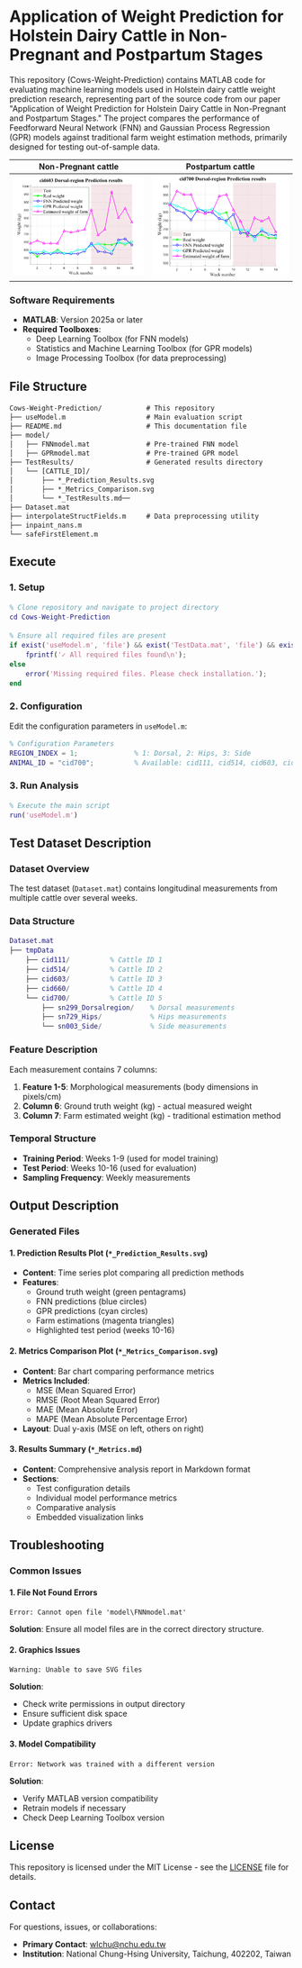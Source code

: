 # Application of Weight Prediction for Holstein Dairy Cattle in Non-Pregnant and Postpartum Stages

This repository (Cows-Weight-Prediction) contains MATLAB code for evaluating machine learning models used in Holstein dairy cattle weight prediction research, representing part of the source code from our paper "Application of Weight Prediction for Holstein Dairy Cattle in Non-Pregnant and Postpartum Stages." The project compares the performance of Feedforward Neural Network (FNN) and Gaussian Process Regression (GPR) models against traditional farm weight estimation methods, primarily designed for testing out-of-sample data.

| Non-Pregnant cattle | Postpartum cattle |
|---------------------|-------------------|
|![cid603_Dorsal-region](./assets/cid603_dorsal.svg)|![cid700_Dorsal-region](./assets/cid700_dorsal.svg)|

### Software Requirements
- **MATLAB**: Version 2025a or later
- **Required Toolboxes**:
  - Deep Learning Toolbox (for FNN models)
  - Statistics and Machine Learning Toolbox (for GPR models)
  - Image Processing Toolbox (for data preprocessing)

## File Structure

```
Cows-Weight-Prediction/           # This repository
├── useModel.m                    # Main evaluation script
├── README.md                     # This documentation file
├── model/
│   ├── FNNmodel.mat              # Pre-trained FNN model
│   ├── GPRmodel.mat              # Pre-trained GPR model
├── TestResults/                  # Generated results directory
│   └── [CATTLE_ID]/
│       ├── *_Prediction_Results.svg
│       ├── *_Metrics_Comparison.svg
│       └── *_TestResults.md── 
├── Dataset.mat                   
├── interpolateStructFields.m     # Data preprocessing utility
├── inpaint_nans.m
└── safeFirstElement.m
```

## Execute

### 1. Setup
```matlab
% Clone repository and navigate to project directory
cd Cows-Weight-Prediction

% Ensure all required files are present
if exist('useModel.m', 'file') && exist('TestData.mat', 'file') && exist('inpaint_nans.m', 'file') && exist('interpolateStructFields.m', 'file') && exist('safeFirstElement.m', 'file')
    fprintf('✓ All required files found\n');
else
    error('Missing required files. Please check installation.');
end
```

### 2. Configuration
Edit the configuration parameters in `useModel.m`:

```matlab
% Configuration Parameters
REGION_INDEX = 1;              % 1: Dorsal, 2: Hips, 3: Side
ANIMAL_ID = "cid700";          % Available: cid111, cid514, cid603, cid660, cid700
```

### 3. Run Analysis
```matlab
% Execute the main script
run('useModel.m')
```

## Test Dataset Description

### Dataset Overview
The test dataset (`Dataset.mat`) contains longitudinal measurements from multiple cattle over several weeks.

### Data Structure
```matlab
Dataset.mat
├── tmpData
    ├── cid111/          % Cattle ID 1
    ├── cid514/          % Cattle ID 2  
    ├── cid603/          % Cattle ID 3
    ├── cid660/          % Cattle ID 4
    └── cid700/          % Cattle ID 5
        ├── sn299_Dorsalregion/    % Dorsal measurements
        ├── sn729_Hips/            % Hips measurements
        └── sn003_Side/            % Side measurements
```

### Feature Description
Each measurement contains 7 columns:
1. **Feature 1-5**: Morphological measurements (body dimensions in pixels/cm)
2. **Column 6**: Ground truth weight (kg) - actual measured weight
3. **Column 7**: Farm estimated weight (kg) - traditional estimation method

### Temporal Structure
- **Training Period**: Weeks 1-9 (used for model training)
- **Test Period**: Weeks 10-16 (used for evaluation)
- **Sampling Frequency**: Weekly measurements

## Output Description

### Generated Files

#### 1. Prediction Results Plot (`*_Prediction_Results.svg`)
- **Content**: Time series plot comparing all prediction methods
- **Features**: 
  - Ground truth weight (green pentagrams)
  - FNN predictions (blue circles)
  - GPR predictions (cyan circles)  
  - Farm estimations (magenta triangles)
  - Highlighted test period (weeks 10-16)

#### 2. Metrics Comparison Plot (`*_Metrics_Comparison.svg`)
- **Content**: Bar chart comparing performance metrics
- **Metrics Included**:
  - MSE (Mean Squared Error)
  - RMSE (Root Mean Squared Error)  
  - MAE (Mean Absolute Error)
  - MAPE (Mean Absolute Percentage Error)
- **Layout**: Dual y-axis (MSE on left, others on right)

#### 3. Results Summary (`*_Metrics.md`)
- **Content**: Comprehensive analysis report in Markdown format
- **Sections**:
  - Test configuration details
  - Individual model performance metrics
  - Comparative analysis
  - Embedded visualization links

## Troubleshooting

### Common Issues

#### 1. **File Not Found Errors**
```
Error: Cannot open file 'model\FNNmodel.mat'
```
**Solution**: Ensure all model files are in the correct directory structure.

#### 2. **Graphics Issues**
```
Warning: Unable to save SVG files
```
**Solution**: 
- Check write permissions in output directory
- Ensure sufficient disk space
- Update graphics drivers

#### 3. **Model Compatibility**
```
Error: Network was trained with a different version
```
**Solution**: 
- Verify MATLAB version compatibility
- Retrain models if necessary
- Check Deep Learning Toolbox version

## License

This repository is licensed under the MIT License - see the [LICENSE](LICENSE) file for details.

## Contact

For questions, issues, or collaborations:
- **Primary Contact**: wlchu@nchu.edu.tw
- **Institution**: National Chung-Hsing University, Taichung, 402202, Taiwan

